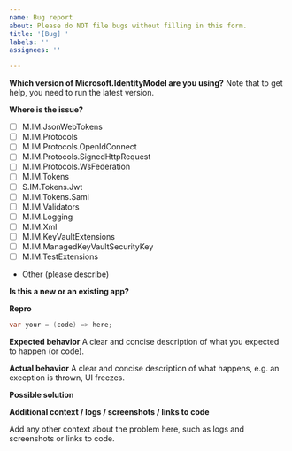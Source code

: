 ```yaml
---
name: Bug report
about: Please do NOT file bugs without filling in this form.
title: '[Bug] '
labels: ''
assignees: ''

---
```


**Which version of Microsoft.IdentityModel are you using?**
Note that to get help, you need to run the latest version. 
<!-- E.g. Microsoft.IdentityModel 6.14 -->

**Where is the issue?**
 * [ ] M.IM.JsonWebTokens
 * [ ] M.IM.Protocols
 * [ ] M.IM.Protocols.OpenIdConnect
 * [ ] M.IM.Protocols.SignedHttpRequest
 * [ ] M.IM.Protocols.WsFederation
 * [ ] M.IM.Tokens
 * [ ] S.IM.Tokens.Jwt
 * [ ] M.IM.Tokens.Saml
 * [ ] M.IM.Validators
 * [ ] M.IM.Logging
 * [ ] M.IM.Xml
 * [ ] M.IM.KeyVaultExtensions
 * [ ] M.IM.ManagedKeyVaultSecurityKey
 * [ ] M.IM.TestExtensions
 * Other (please describe)

**Is this a new or an existing app?**
<!-- Ex:
a. The app is in production and I have upgraded to a new version of Microsoft.IdentityModel.*
b. The app is in production and I haven't upgraded Microsoft.IdentityModel.*, but started seeing this issue.
c. This is a new app or an experiment.
-->

**Repro**

```csharp
var your = (code) => here;
```

**Expected behavior**
A clear and concise description of what you expected to happen (or code).

**Actual behavior**
A clear and concise description of what happens, e.g. an exception is thrown, UI freezes.

**Possible solution**
<!-- Only if you have suggestions on a fix for the bug. -->

**Additional context / logs / screenshots / links to code**
<!-- Please do not include any customer data or Personal Identifiable Information (PII) in any content posted to GitHub. See https://docs.microsoft.com/compliance/regulatory/gdpr#gdpr-faqs for more info on PII.-->
Add any other context about the problem here, such as logs and screenshots or links to code.
